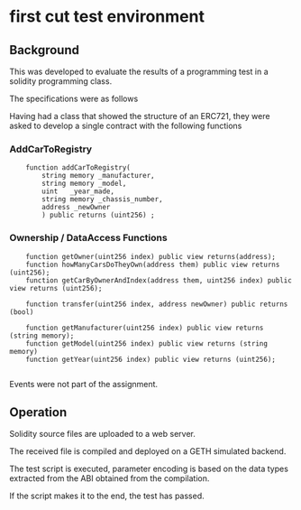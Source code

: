 # first cut test environment

## Background

This was developed to evaluate the results of a programming test in a solidity programming class.

The specifications were as follows

Having had a class that showed the structure of an ERC721, they were asked to develop a single contract with the following functions

### AddCarToRegistry

``` solidity
    function addCarToRegistry(
        string memory _manufacturer,
        string memory _model,
        uint   _year_made,
        string memory _chassis_number,
        address _newOwner
        ) public returns (uint256) ;
```

### Ownership / DataAccess Functions

``` solidity
    function getOwner(uint256 index) public view returns(address);
    function howManyCarsDoTheyOwn(address them) public view returns (uint256);
    function getCarByOwnerAndIndex(address them, uint256 index) public view returns (uint256);

    function transfer(uint256 index, address newOwner) public returns (bool)

    function getManufacturer(uint256 index) public view returns (string memory);
    function getModel(uint256 index) public view returns (string memory)
    function getYear(uint256 index) public view returns (uint256);


```

Events were not part of the assignment.

## Operation

Solidity source files are uploaded to a web server.

The received file is compiled and deployed on a GETH simulated backend.

The test script is executed, parameter encoding is based on the data types extracted from the ABI obtained from the compilation.

If the script makes it to the end, the test has passed.

